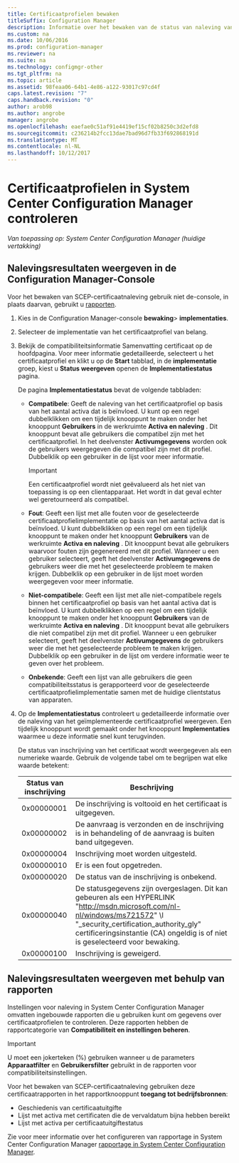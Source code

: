```yaml
---
title: Certificaatprofielen bewaken
titleSuffix: Configuration Manager
description: Informatie over het bewaken van de status van naleving van System Center Configuration Manager-certificaatprofielen.
ms.custom: na
ms.date: 10/06/2016
ms.prod: configuration-manager
ms.reviewer: na
ms.suite: na
ms.technology: configmgr-other
ms.tgt_pltfrm: na
ms.topic: article
ms.assetid: 98feaa06-64b1-4e86-a122-93017c97cd4f
caps.latest.revision: "7"
caps.handback.revision: "0"
author: arob98
ms.author: angrobe
manager: angrobe
ms.openlocfilehash: eaefae0c51af91e4419ef15cf02b8250c3d2efd8
ms.sourcegitcommit: c236214b2fcc13dae7bad96d7fb33f692868191d
ms.translationtype: MT
ms.contentlocale: nl-NL
ms.lasthandoff: 10/12/2017
---
```

# <a name="how-to-monitor-certificate-profiles-in-system-center-configuration-manager"></a>Certificaatprofielen in System Center Configuration Manager controleren

*Van toepassing op: System Center Configuration Manager (huidige vertakking)*


##  <a name="view-compliance-results-in-the-configuration-manager-console"></a>Nalevingsresultaten weergeven in de Configuration Manager-Console  

Voor het bewaken van SCEP-certificaatnaleving gebruik niet de-console, in plaats daarvan, gebruikt u [rapporten](#view-compliance-results-by-using-reports). 

1.  Kies in de Configuration Manager-console **bewaking**>  **implementaties**.  

3.  Selecteer de implementatie van het certificaatprofiel van belang.  

4.  Bekijk de compatibiliteitsinformatie Samenvatting certificaat op de hoofdpagina. Voor meer informatie gedetailleerde, selecteert u het certificaatprofiel en klikt u op de **Start** tabblad, in de **implementatie** groep, kiest u **Status weergeven** openen de **Implementatiestatus** pagina.  

     De pagina **Implementatiestatus** bevat de volgende tabbladen:  

    -   **Compatibele**: Geeft de naleving van het certificaatprofiel op basis van het aantal activa dat is beïnvloed. U kunt op een regel dubbelklikken om een tijdelijk knooppunt te maken onder het knooppunt **Gebruikers** in de werkruimte **Activa en naleving** . Dit knooppunt bevat alle gebruikers die compatibel zijn met het certificaatprofiel. In het deelvenster **Activumgegevens** worden ook de gebruikers weergegeven die compatibel zijn met dit profiel. Dubbelklik op een gebruiker in de lijst voor meer informatie.  

        > [!IMPORTANT]  
        >  Een certificaatprofiel wordt niet geëvalueerd als het niet van toepassing is op een clientapparaat. Het wordt in dat geval echter wel geretourneerd als compatibel.  

    -   **Fout**: Geeft een lijst met alle fouten voor de geselecteerde certificaatprofielimplementatie op basis van het aantal activa dat is beïnvloed. U kunt dubbelklikken op een regel om een tijdelijk knooppunt te maken onder het knooppunt **Gebruikers** van de werkruimte **Activa en naleving** . Dit knooppunt bevat alle gebruikers waarvoor fouten zijn gegenereerd met dit profiel. Wanneer u een gebruiker selecteert, geeft het deelvenster **Activumgegevens** de gebruikers weer die met het geselecteerde probleem te maken krijgen. Dubbelklik op een gebruiker in de lijst moet worden weergegeven voor meer informatie.  

    -   **Niet-compatibele**: Geeft een lijst met alle niet-compatibele regels binnen het certificaatprofiel op basis van het aantal activa dat is beïnvloed. U kunt dubbelklikken op een regel om een tijdelijk knooppunt te maken onder het knooppunt **Gebruikers** van de werkruimte **Activa en naleving** . Dit knooppunt bevat alle gebruikers die niet compatibel zijn met dit profiel. Wanneer u een gebruiker selecteert, geeft het deelvenster **Activumgegevens** de gebruikers weer die met het geselecteerde probleem te maken krijgen. Dubbelklik op een gebruiker in de lijst om verdere informatie weer te geven over het probleem.  

    -   **Onbekende**: Geeft een lijst van alle gebruikers die geen compatibiliteitsstatus is gerapporteerd voor de geselecteerde certificaatprofielimplementatie samen met de huidige clientstatus van apparaten.  

5.  Op de **Implementatiestatus** controleert u gedetailleerde informatie over de naleving van het geïmplementeerde certificaatprofiel weergeven. Een tijdelijk knooppunt wordt gemaakt onder het knooppunt **Implementaties** waarmee u deze informatie snel kunt terugvinden.  

     De status van inschrijving van het certificaat wordt weergegeven als een numerieke waarde. Gebruik de volgende tabel om te begrijpen wat elke waarde betekent:  

    |Status van inschrijving|Beschrijving|  
    |-----------------------|-----------------|  
    |0x00000001|De inschrijving is voltooid en het certificaat is uitgegeven.|  
    |0x00000002|De aanvraag is verzonden en de inschrijving is in behandeling of de aanvraag is buiten band uitgegeven.|  
    |0x00000004|Inschrijving moet worden uitgesteld.|  
    |0x00000010|Er is een fout opgetreden.|  
    |0x00000020|De status van de inschrijving is onbekend.|  
    |0x00000040|De statusgegevens zijn overgeslagen. Dit kan gebeuren als een HYPERLINK "http://msdn.microsoft.com/nl-nl/windows/ms721572" \l "_security_certification_authority_gly" certificeringsinstantie (CA) ongeldig is of niet is geselecteerd voor bewaking.|  
    |0x00000100|Inschrijving is geweigerd.|  

##  <a name="view-compliance-results-by-using-reports"></a>Nalevingsresultaten weergeven met behulp van rapporten

 Instellingen voor naleving in System Center Configuration Manager omvatten ingebouwde rapporten die u gebruiken kunt om gegevens over certificaatprofielen te controleren. Deze rapporten hebben de rapportcategorie van **Compatibiliteit en instellingen beheren**.  

> [!IMPORTANT]  
>  U moet een jokerteken (%) gebruiken wanneer u de parameters **Apparaatfilter** en **Gebruikersfilter** gebruikt in de rapporten voor compatibiliteitsinstellingen.  

Voor het bewaken van SCEP-certificaatnaleving gebruiken deze certificaatrapporten in het rapportknooppunt **toegang tot bedrijfsbronnen**:  

 -   Geschiedenis van certificaatuitgifte  
 -   Lijst met activa met certificaten die de vervaldatum bijna hebben bereikt  
 -   Lijst met activa per certificaatuitgiftestatus  



 Zie voor meer informatie over het configureren van rapportage in System Center Configuration Manager [rapportage in System Center Configuration Manager](../../core/servers/manage/reporting.md).  
